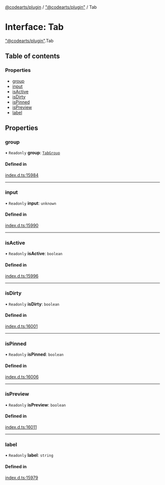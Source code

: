 [@codearts/plugin](../README.md) / ["@codearts/plugin"](../modules/_codearts_plugin_.md) / Tab

# Interface: Tab

["@codearts/plugin"](../modules/_codearts_plugin_.md).Tab

## Table of contents

### Properties

- [group](codearts_plugin_.Tab.md#group)
- [input](codearts_plugin_.Tab.md#input)
- [isActive](codearts_plugin_.Tab.md#isactive)
- [isDirty](codearts_plugin_.Tab.md#isdirty)
- [isPinned](codearts_plugin_.Tab.md#ispinned)
- [isPreview](codearts_plugin_.Tab.md#ispreview)
- [label](codearts_plugin_.Tab.md#label)

## Properties

### group

• `Readonly` **group**: [`TabGroup`](codearts_plugin_.TabGroup.md)

#### Defined in

[index.d.ts:15984](https://github.com/huaweicloud/cloudide-plugin-api/blob/3b0eee8/index.d.ts#L15984)

___

### input

• `Readonly` **input**: `unknown`

#### Defined in

[index.d.ts:15990](https://github.com/huaweicloud/cloudide-plugin-api/blob/3b0eee8/index.d.ts#L15990)

___

### isActive

• `Readonly` **isActive**: `boolean`

#### Defined in

[index.d.ts:15996](https://github.com/huaweicloud/cloudide-plugin-api/blob/3b0eee8/index.d.ts#L15996)

___

### isDirty

• `Readonly` **isDirty**: `boolean`

#### Defined in

[index.d.ts:16001](https://github.com/huaweicloud/cloudide-plugin-api/blob/3b0eee8/index.d.ts#L16001)

___

### isPinned

• `Readonly` **isPinned**: `boolean`

#### Defined in

[index.d.ts:16006](https://github.com/huaweicloud/cloudide-plugin-api/blob/3b0eee8/index.d.ts#L16006)

___

### isPreview

• `Readonly` **isPreview**: `boolean`

#### Defined in

[index.d.ts:16011](https://github.com/huaweicloud/cloudide-plugin-api/blob/3b0eee8/index.d.ts#L16011)

___

### label

• `Readonly` **label**: `string`

#### Defined in

[index.d.ts:15979](https://github.com/huaweicloud/cloudide-plugin-api/blob/3b0eee8/index.d.ts#L15979)

